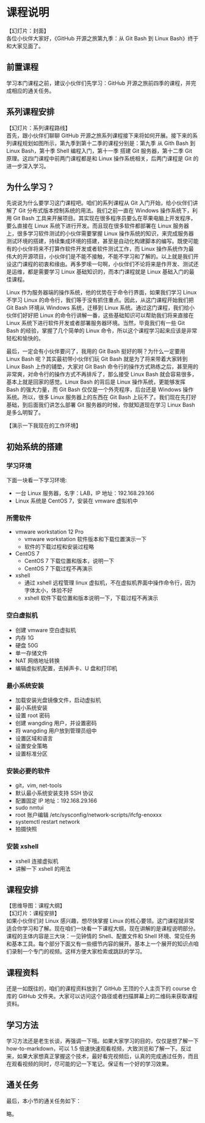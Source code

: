 # 课程说明

【幻灯片：封面】  
各位小伙伴大家好，《GitHub 开源之旅第九季：从 Git Bash 到 Linux Bash》终于和大家见面了。

## 前置课程

学习本门课程之前，建议小伙伴们先学习：GitHub 开源之旅前四季的课程，并完成相应的通关任务。

## 系列课程安排

【幻灯片：系列课程路线】  
首先，跟小伙伴们聊聊 GitHub 开源之旅系列课程接下来将如何开展。接下来的系列课程规划如图所示，第九季到第十二季的课程分别是：第九季 从 Gith Bash 到 Linux Bash，第十季 Shell 编程入门，第十一季 搭建 Git 服务器，第十二季 Git 原理。这四门课程中前两门课程都是和 Linux 操作系统相关，后两门课程是 Git 的进一步深入学习。

## 为什么学习？

先说说为什么要学习这门课程吧。咱们的系列课程从 Git 入门开始，给小伙伴们讲解了 Git 分布式版本控制系统的用法。我们之前一直在 Windows 操作系统下，利用 Git Bash 工具来开展项目。其实现在很多程序员要么在苹果电脑上开发程序，要么直接在 Linux 系统下进行开发。而且现在很多软件都部署在 Linux 服务器上，很多学习软件测试的小伙伴需要掌握 Linux 操作系统的知识，来完成服务器测试环境的搭建，持续集成环境的搭建，甚至是自动化构建脚本的编写。既使可能有的小伙伴将来不打算作软件开发或者软件测试工作，而 Linux 操作系统作为最伟大的开源项目，小伙伴们是不能不接触，不能不学习和了解的。以上就是我们开设这门课程的初衷和缘由。再多罗嗦一句啊，小伙伴们不论将来是作开发、测试还是运维，都是需要学习 Linux 基础知识的，而本门课程就是 Linux 基础入门的最佳课程。

Linux 作为服务器端的操作系统，他的优势在于命令行界面，如果我们学习 Linux 不学习 Linux 的命令行，我们等于没有抓住重点。因此，从这门课程开始我们把 Git Bash 环境从 Windows 系统，迁移到 Linux 系统。通过这门课程，我们给小伙伴们好好把 Linux 的命令行讲解一番，这些基础知识可以帮助我们将来直接在 Linux 系统下进行软件开发或者部署服务器环境。当然，毕竟我们有一些 Git Bash 的经验，掌握了几个简单的 Linux 命令，所以这个课程学习起来应该是非常轻松和愉快的。

最后，一定会有小伙伴要问了，我用的 Git Bash 挺好的啊？为什么一定要用 Linux Bash 呢？其实最初带小伙伴们玩 Git Bash 就是为了将来带着大家转到 Linux Bash 上作的铺垫，大家对 Git Bash 命令行的操作方式熟练之后，甚至用的非常爽，对命令行的操作方式不再排斥了，那么接受 Linux Bash 就会容易很多，基本上就是回家的感觉。Linux Bash 的背后是 Linux 操作系统，更能够发挥 Bash 的强大力量，而 Git Bash 仅仅是一个外壳程序，后台还是 Windows 操作系统。所以，很多 Linux 服务器上的东西在 Git Bash 上玩不了。我们现在先打好基础，到后面我们讲怎么部署 Git 服务器的时候，你就知道现在学习 Linux Bash 是多么明智了。

【演示一下我现在的工作环境】

## 初始系统的搭建

### 学习环境

下面一块看一下学习环境:
- 一台 Linux 服务器，名字：LAB，IP 地址：192.168.29.166
- Linux 系统是 CentOS 7，安装在 vmware 虚拟机中

### 所需软件

- vmware workstation 12 Pro
  - vmware workstation 软件版本和下载位置演示一下
  - 软件的下载过程和安装过程略
- CentOS 7
  - CentOS 7 下载位置和版本，说明一下
  - CentOS 7 下载过程不再演示
- xshell
  - 通过 xshell 远程管理 linux 虚拟机，不在虚拟机界面中操作命令行，因为字体太小，体验不好
  - xshell 软件下载位置和版本说明一下，下载过程不再演示

### 空白虚拟机

- 创建 vmware 空白虚拟机
- 内存 1G
- 硬盘 50G
- 单一存储文件
- NAT 网络地址转换
- 编辑虚拟机配置，去掉声卡、U 盘和打印机

### 最小系统安装

- 加载安装光盘镜像文件，启动虚拟机
- 最小系统安装
- 设置 root 密码
- 创建 wangding 用户，并设置密码
- 将 wangding 用户放到管理员组中
- 设置区域和语言
- 设置安全策略
- 设置标准分区

### 安装必要的软件

- git，vim, net-tools
- 默认最小系统安装支持 SSH 协议
- 配置固定 IP 地址：192.168.29.166
- sudo nmtui
- root 账户编辑 /etc/sysconfig/network-scripts/ifcfg-enoxxx
- systemctl restart network
- 拍摄快照

### 安装 xshell

- xshell 连接虚拟机
- 讲解一下 xshell 的用法

## 课程安排

【思维导图：课程大纲】  
【幻灯片：课程安排】  
如果小伙伴们对 Linux 感兴趣，想尽快掌握 Linux 的核心要领。这门课程就非常适合你学习和了解。现在咱们一块看一下课程大纲，现在讲解的是课程说明部分。课程的主体内容是三大块：一见钟情的 Shell、配置文件和 Shell 环境、常见任务和基本工具。每个部分下面又有一些细节内容的展开。基本上一个展开的知识点咱们录制一个专门的视频。这样方便大家检索或跳跃的学习。

## 课程资料

还是一如既往的，咱们的课程资料放到了 GitHub 王顶的个人主页下的 course 仓库的 GitHub 文件夹。大家可以访问这个路径或者扫描屏幕上的二维码来获取课程资料。

## 学习方法

学习方法还是老生长谈，再强调一下哦。如果大家学习的目的，仅仅是想了解一下 how-to-markdown，可以 1.5 倍速快速观看视频，大致浏览和了解一下。反过来，如果大家想真正掌握这个技术，最好看完视频后，认真的完成通过任务，而且在观看视频的同时，尽可能的记一下笔记。保证有一个好的学习效果。

## 通关任务

最后，本小节的通关任务如下：

略。

